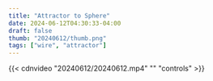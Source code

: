 ```yaml
---
title: "Attractor to Sphere"
date: 2024-06-12T04:30:33-04:00
draft: false
thumb: "20240612/thumb.png"
tags: ["wire", "attractor"]
---
```


{{< cdnvideo "20240612/20240612.mp4" "" "controls" >}}
